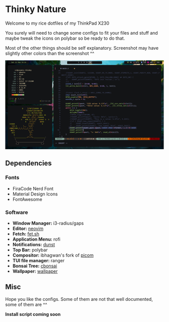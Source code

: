# Thinky Nature

Welcome to my rice dotfiles of my ThinkPad X230

You surely will need to change some configs to fit your files and stuff and maybe tweak the icons on polybar so be ready to do that. 

Most of the other things should be self explanatory. Screenshot may have slightly other colors than the screenshot ^^

![](https://github.com/cosmicraccoon/thinky-nature-dots/blob/main/screen.png?raw=true)

## Dependencies

### Fonts

- FiraCode Nerd Font
- Material Design Icons
- FontAwesome

### Software
- **Window Manager:** i3-radius/gaps
- **Editor:** [neovim](https://github.com/neovim/neovim)
- **Fetch:** [fet.sh](https://github.com/6gk/fet.sh)
- **Application Menu:** rofi 
- **Notifications:** [dunst](https://github.com/dunst-project/dunst)
- **Top Bar:** polybar
- **Compositor:** ibhagwan's fork of [picom](https://github.com/ibhagwan/picom)
- **TUI file manager:** ranger 
- **Bonsai Tree:** [cbonsai](https://gitlab.com/jallbrit/cbonsai)
- **Wallpaper:** [wallpaper](https://www.artstation.com/artwork/eaW1yZ)

## Misc

Hope you like the configs. Some of them are not that well documented, some of them are ^^

**Install script coming soon**
